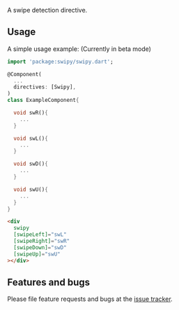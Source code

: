 A swipe detection directive.

## Usage

A simple usage example: (Currently in beta mode)

```dart
import 'package:swipy/swipy.dart';

@Component(
  ...
  directives: [Swipy],
)
class ExampleComponent{

  void swR(){
    ...
  }

  void swL(){
    ...
  }

  void swD(){
    ...
  }

  void swU(){
    ...
  }
}
```

```html
<div
  swipy
  [swipeLeft]="swL"
  [swipeRight]="swR"
  [swipeDown]="swD"
  [swipeUp]="swU"
></div>
```

## Features and bugs

Please file feature requests and bugs at the [issue tracker][tracker].

[tracker]: https://github.com/arxarinze/Swipy/issues
